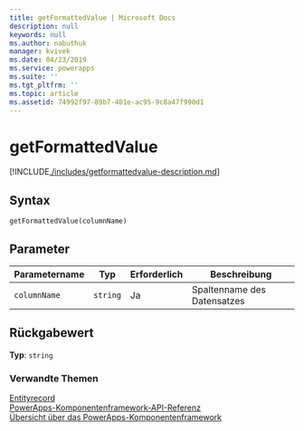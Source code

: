 ```yaml
---
title: getFormattedValue | Microsoft Docs
description: null
keywords: null
ms.author: nabuthuk
manager: kvivek
ms.date: 04/23/2019
ms.service: powerapps
ms.suite: ''
ms.tgt_pltfrm: ''
ms.topic: article
ms.assetid: 74992f97-89b7-401e-ac95-9c8a47f990d1
---
```


# <a name="getformattedvalue"></a>getFormattedValue

[!INCLUDE[./includes/getformattedvalue-description.md](./includes/getformattedvalue-description.md)]

## <a name="syntax"></a>Syntax

`getFormattedValue(columnName)`

## <a name="parameters"></a>Parameter

| Parametername|Typ|Erforderlich|Beschreibung|
| ------------- |----|--------|-----------|
|`columnName`|`string`|Ja|Spaltenname des Datensatzes|

## <a name="return-value"></a>Rückgabewert

**Typ**: `string`


### <a name="related-topics"></a>Verwandte Themen

[Entityrecord](../entityrecord.md)<br/>
[PowerApps-Komponentenframework-API-Referenz](../../reference/index.md)<br/>
[Übersicht über das PowerApps-Komponentenframework](../../overview.md)